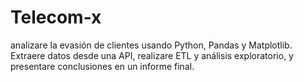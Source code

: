 # Telecom-x
analizare la evasión de clientes usando Python, Pandas y Matplotlib. Extraere datos desde una API, realizare ETL y análisis exploratorio, y presentare conclusiones en un informe final. 
